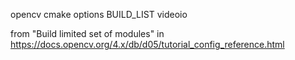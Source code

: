 opencv cmake options
    BUILD_LIST videoio

from "Build limited set of modules" in https://docs.opencv.org/4.x/db/d05/tutorial_config_reference.html